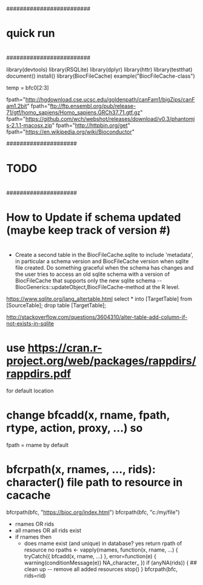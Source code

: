 #########################
#
# quick run 
#
#########################

library(devtools)
library(RSQLite)
library(dplyr)
library(httr)
library(testthat)
document()
install()
library(BiocFileCache)
example("BiocFileCache-class")

temp = bfc0[2:3]




fpath="http://hgdownload.cse.ucsc.edu/goldenpath/canFam1/bigZips/canFam1.2bit"
fpath="ftp://ftp.ensembl.org/pub/release-71/gtf/homo_sapiens/Homo_sapiens.GRCh37.71.gtf.gz"
fpath="https://github.com/wch/webshot/releases/download/v0.3/phantomjs-2.1.1-macosx.zip"
fpath="http://httpbin.org/get"
fpath="https://en.wikipedia.org/wiki/Bioconductor"


#####################
#
# TODO
#
#####################

#
# How to Update if schema updated  (maybe keep track of version #)
#

- Create a second table in the BiocFileCache.sqlite to include
  'metadata', in particular a schema version and BiocFileCache version
  when sqlite file created. Do something graceful when the schema has
  changes and the user tries to access an old sqlite schema with a
  version of BiocFileCache that supports only the new sqlite schema --
  BiocGenerics::updateObject,BiocFileCache-method at the R level.

https://www.sqlite.org/lang_altertable.html
select * into [TargetTable] from [SourceTable];
drop table [TargetTable];

http://stackoverflow.com/questions/3604310/alter-table-add-column-if-not-exists-in-sqlite





# use https://cran.r-project.org/web/packages/rappdirs/rappdirs.pdf
for default location

# change bfcadd(x, rname, fpath, rtype, action, proxy, ...) so
  fpath = rname by default

# bfcrpath(x, rnames, ..., rids): character() file path to resource in cacache


bfcrpath(bfc, "https://bioc.org/index.html")
bfcrpath(bfc, "c:/my/file")

- rnames OR rids
- all rnames OR all rids exist
- if rnames then
  - does rname exist (and unique) in database?
    yes
	return rpath of resource
    no
	rpaths <- vapply(rnames, function(x, rname, ...) {
            tryCatch({
                bfcadd(x, rname, ...)
            }, error=function(e) {
	        warning(conditionMessage(e))
                NA_character_
            })
        if (anyNA(rids)) {
	    ## clean up -- remove all added resources
            stop()
        }
	bfcrpath(bfc, rids=rid)


